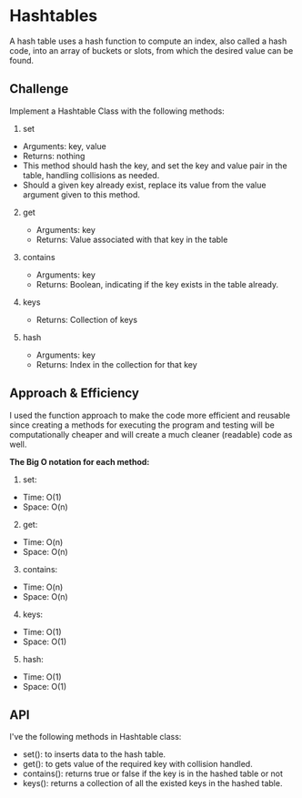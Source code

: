 # Hashtables
<!-- Short summary or background information -->
A hash table uses a hash function to compute an index, also called a hash code,
into an array of buckets or slots, from which the desired value can be found.

## Challenge
<!-- Description of the challenge -->
Implement a Hashtable Class with the following methods:

1. set
  - Arguments: key, value
  - Returns: nothing
  - This method should hash the key, and set the key and value pair in the table, handling collisions as needed.
  - Should a given key already exist, replace its value from the value argument given to this method.
2. get
    - Arguments: key
    - Returns: Value associated with that key in the table
3. contains
    - Arguments: key
    - Returns: Boolean, indicating if the key exists in the table already. 
   
4. keys
    - Returns: Collection of keys
5. hash
    - Arguments: key
    - Returns: Index in the collection for that key


## Approach & Efficiency
<!-- What approach did you take? Why? What is the Big O space/time for this approach? -->
I used the function approach to make the code more efficient and reusable since creating a methods for executing the program and testing
will be computationally cheaper and will create a much cleaner (readable) code as well.

**The Big O notation for each method:**
1. set:

- Time: O(1)
- Space: O(n) 

2. get:

- Time: O(n)
- Space: O(n) 

3. contains:

- Time: O(n)
- Space: O(n) 

4. keys:

- Time: O(1)
- Space: O(1)

5. hash:

- Time: O(1)
- Space: O(1)

## API
<!-- Description of each method publicly available in each of your hashtable -->
I've the following methods in Hashtable class:
- set(): to inserts data to the hash table.
- get(): to gets value of the required key with collision handled.
- contains(): returns true or false if the key is in the hashed table or not
- keys(): returns a collection of all the existed keys in the hashed table.